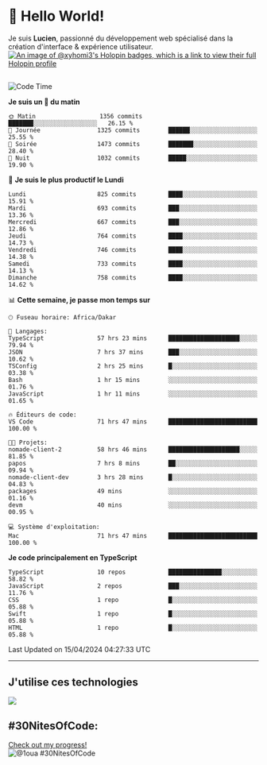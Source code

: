 # 👋 Hello World!

Je suis **Lucien**, passionné du développement web spécialisé dans la création d'interface & expérience utilisateur.
[![An image of @xyhomi3's Holopin badges, which is a link to view their full Holopin profile](https://holopin.me/xyhomi3)](https://holopin.io/@xyhomi3)

##

<!--START_SECTION:waka-->
![Code Time](http://img.shields.io/badge/Code%20Time-953%20hrs%2017%20mins-blue)

**Je suis un 🐤 du matin** 

```text
🌞 Matin                  1356 commits        ███████░░░░░░░░░░░░░░░░░░   26.15 % 
🌆 Journée                1325 commits        ██████░░░░░░░░░░░░░░░░░░░   25.55 % 
🌃 Soirée                 1473 commits        ███████░░░░░░░░░░░░░░░░░░   28.40 % 
🌙 Nuit                   1032 commits        █████░░░░░░░░░░░░░░░░░░░░   19.90 % 
```
📅 **Je suis le plus productif le Lundi** 

```text
Lundi                    825 commits         ████░░░░░░░░░░░░░░░░░░░░░   15.91 % 
Mardi                    693 commits         ███░░░░░░░░░░░░░░░░░░░░░░   13.36 % 
Mercredi                 667 commits         ███░░░░░░░░░░░░░░░░░░░░░░   12.86 % 
Jeudi                    764 commits         ████░░░░░░░░░░░░░░░░░░░░░   14.73 % 
Vendredi                 746 commits         ████░░░░░░░░░░░░░░░░░░░░░   14.38 % 
Samedi                   733 commits         ████░░░░░░░░░░░░░░░░░░░░░   14.13 % 
Dimanche                 758 commits         ████░░░░░░░░░░░░░░░░░░░░░   14.62 % 
```


📊 **Cette semaine, je passe mon temps sur** 

```text
🕑︎ Fuseau horaire: Africa/Dakar

💬 Langages: 
TypeScript               57 hrs 23 mins      ████████████████████░░░░░   79.94 % 
JSON                     7 hrs 37 mins       ███░░░░░░░░░░░░░░░░░░░░░░   10.62 % 
TSConfig                 2 hrs 25 mins       █░░░░░░░░░░░░░░░░░░░░░░░░   03.38 % 
Bash                     1 hr 15 mins        ░░░░░░░░░░░░░░░░░░░░░░░░░   01.76 % 
JavaScript               1 hr 11 mins        ░░░░░░░░░░░░░░░░░░░░░░░░░   01.65 % 

🔥 Éditeurs de code: 
VS Code                  71 hrs 47 mins      █████████████████████████   100.00 % 

🐱‍💻 Projets: 
nomade-client-2          58 hrs 46 mins      ████████████████████░░░░░   81.85 % 
papos                    7 hrs 8 mins        ██░░░░░░░░░░░░░░░░░░░░░░░   09.94 % 
nomade-client-dev        3 hrs 28 mins       █░░░░░░░░░░░░░░░░░░░░░░░░   04.83 % 
packages                 49 mins             ░░░░░░░░░░░░░░░░░░░░░░░░░   01.16 % 
devm                     40 mins             ░░░░░░░░░░░░░░░░░░░░░░░░░   00.95 % 

💻 Système d'exploitation: 
Mac                      71 hrs 47 mins      █████████████████████████   100.00 % 
```

**Je code principalement en TypeScript** 

```text
TypeScript               10 repos            ███████████████░░░░░░░░░░   58.82 % 
JavaScript               2 repos             ███░░░░░░░░░░░░░░░░░░░░░░   11.76 % 
CSS                      1 repo              █░░░░░░░░░░░░░░░░░░░░░░░░   05.88 % 
Swift                    1 repo              █░░░░░░░░░░░░░░░░░░░░░░░░   05.88 % 
HTML                     1 repo              █░░░░░░░░░░░░░░░░░░░░░░░░   05.88 % 
```




 Last Updated on 15/04/2024 04:27:33 UTC
<!--END_SECTION:waka-->
---

## J'utilise ces technologies

<p align="left">
  <a href="https://skillicons.dev">
    <img src="https://skillicons.dev/icons?i=ts,js,md,scss,tailwind,react,redux,docker,express,astro,vite,nextjs,vercel,figma,ableton" />
  </a>
</p>

## #30NitesOfCode:
  [Check out my progress!](https://www.codedex.io/@1oua/30-nites-of-code)  
  ![@1oua #30NitesOfCode](https://www.codedex.io/api/petStatus?user=1oua)
